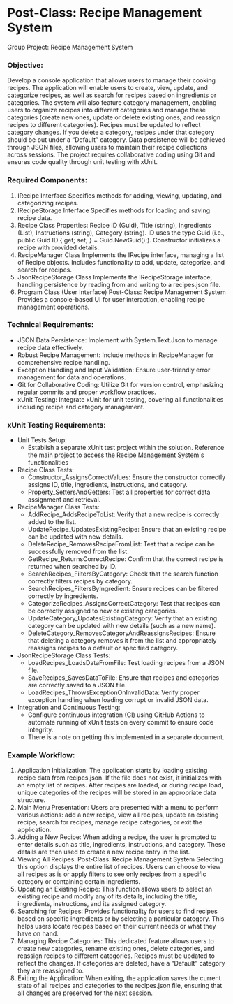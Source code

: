 # Post-Class: Recipe Management System
Group Project: Recipe Management System
### Objective:
Develop a console application that allows users to manage their cooking recipes. The
application will enable users to create, view, update, and categorize recipes, as well as search for
recipes based on ingredients or categories. The system will also feature category management,
enabling users to organize recipes into different categories and manage these categories (create
new ones, update or delete existing ones, and reassign recipes to different categories). Recipes
must be updated to reflect category changes. If you delete a category, recipes under that
category should be put under a “Default” category. Data persistence will be achieved through
JSON files, allowing users to maintain their recipe collections across sessions. The project
requires collaborative coding using Git and ensures code quality through unit testing with xUnit.
### Required Components:
1. IRecipe Interface
Specifies methods for adding, viewing, updating, and categorizing recipes.
2. IRecipeStorage Interface
Specifies methods for loading and saving recipe data.
3. Recipe Class
Properties: Recipe ID (Guid), Title (string), Ingredients (List), Instructions
(string), Category (string).
ID uses the type Guid (i.e., public Guid ID { get; set; } =
Guid.NewGuid();).
Constructor initializes a recipe with provided details.
4. RecipeManager Class
Implements the IRecipe interface, managing a list of Recipe objects.
Includes functionality to add, update, categorize, and search for recipes.
5. JsonRecipeStorage Class
Implements the IRecipeStorage interface, handling persistence by reading
from and writing to a recipes.json file.
6. Program Class (User Interface)
Post-Class: Recipe Management System
Provides a console-based UI for user interaction, enabling recipe
management operations.
### Technical Requirements:
- JSON Data Persistence: Implement with System.Text.Json to manage recipe data effectively.
- Robust Recipe Management: Include methods in RecipeManager for comprehensive recipe handling.
- Exception Handling and Input Validation: Ensure user-friendly error management for data and operations.
- Git for Collaborative Coding: Utilize Git for version control, emphasizing regular commits and proper workflow practices.
- xUnit Testing: Integrate xUnit for unit testing, covering all functionalities including recipe and category management.
### xUnit Testing Requirements:
- Unit Tests Setup: 
    - Establish a separate xUnit test project within the solution. Reference the main project to access the Recipe Management System's functionalities
- Recipe Class Tests:
    - Constructor_AssignsCorrectValues: Ensure the constructor correctly assigns ID, title, ingredients, instructions, and category.
    - Property_SettersAndGetters: Test all properties for correct data assignment and retrieval.
- RecipeManager Class Tests:
    - AddRecipe_AddsRecipeToList: Verify that a new recipe is correctly added to the list.
    - UpdateRecipe_UpdatesExistingRecipe: Ensure that an existing recipe can be updated with new details.
    - DeleteRecipe_RemovesRecipeFromList: Test that a recipe can be successfully removed from the list.
    - GetRecipe_ReturnsCorrectRecipe: Confirm that the correct recipe is returned when searched by ID.
    - SearchRecipes_FiltersByCategory: Check that the search function correctly filters recipes by category.
    - SearchRecipes_FiltersByIngredient: Ensure recipes can be filtered correctly by ingredients.
    - CategorizeRecipes_AssignsCorrectCategory: Test that recipes can be correctly assigned to new or existing categories.
    - UpdateCategory_UpdatesExistingCategory: Verify that an existing category can be updated with new details (such as a new name).
    - DeleteCategory_RemovesCategoryAndReassignsRecipes: Ensure that deleting a category removes it from the list and appropriately reassigns recipes to a default or specified category.
- JsonRecipeStorage Class Tests:
    - LoadRecipes_LoadsDataFromFile: Test loading recipes from a JSON file.
    - SaveRecipes_SavesDataToFile: Ensure that recipes and categories are correctly saved to a JSON file.
    - LoadRecipes_ThrowsExceptionOnInvalidData: Verify proper exception handling when loading corrupt or invalid JSON data.
- Integration and Continuous Testing:
    - Configure continuous integration (CI) using GitHub Actions to automate running of xUnit tests on every commit to ensure code integrity.
    - There is a note on getting this implemented in a separate document.
### Example Workflow:
1. Application Initialization:
The application starts by loading existing recipe data from recipes.json.
If the file does not exist, it initializes with an empty list of recipes.
After recipes are loaded, or during recipe load, unique categories of the
recipes will be stored in an appropriate data structure.
2. Main Menu Presentation:
Users are presented with a menu to perform various actions: add a new
recipe, view all recipes, update an existing recipe, search for recipes,
manage recipe categories, or exit the application.
3. Adding a New Recipe:
When adding a recipe, the user is prompted to enter details such as title,
ingredients, instructions, and category. These details are then used to
create a new recipe entry in the list.
4. Viewing All Recipes:
 Post-Class: Recipe Management System
Selecting this option displays the entire list of recipes. Users can choose to
view all recipes as is or apply filters to see only recipes from a specific
category or containing certain ingredients.
5. Updating an Existing Recipe:
This function allows users to select an existing recipe and modify any of its
details, including the title, ingredients, instructions, and its assigned
category.
6. Searching for Recipes:
Provides functionality for users to find recipes based on specific
ingredients or by selecting a particular category. This helps users locate
recipes based on their current needs or what they have on hand.
7. Managing Recipe Categories:
This dedicated feature allows users to create new categories, rename
existing ones, delete categories, and reassign recipes to different
categories. Recipes must be updated to reflect the changes. If categories
are deleted, have a “Default” category they are reassigned to.
8. Exiting the Application:
When exiting, the application saves the current state of all recipes and
categories to the recipes.json file, ensuring that all changes are
preserved for the next session.
